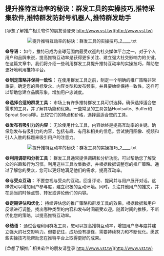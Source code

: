 ## **提升推特互动率的秘诀：群发工具的实操技巧,推特采集软件,推特群发防封号机器人,推特群发助手**

[😍想了解推广相关软件的朋友请登录 http://www.vst.tw](http://www.vst.tw)

 <center><img src="https://vst.tw/MP4/tuiguang/png/3.png" alt="提升推特互动率的秘诀：群发工具的实操技巧_2____.txt"></center>

**😄导语：**
如今，推特已成为全球范围内最受欢迎的社交媒体平台之一。对于个人用户和品牌来说，提高推特互动率是获得更多关注、建立强大社交影响力的关键。在这篇文章中，我们将介绍一些利用群发工具提升推特互动率的实操技巧，帮助您更好地利用推特平台。

**😄制定策略并保持一致性：**
在使用群发工具之前，制定一个明确的推广策略非常重要。确定您的目标受众、内容类型和发布频率，并且要始终保持一致性。这样可以帮助您建立品牌形象，增加用户忠诚度。

**😄选择合适的群发工具：**
市场上有许多推特群发工具可供选择。确保选择适合您需求的工具，并了解其功能和优势。一些常见的工具包括Hootsuite、Buffer和Sprout Social等。比较它们的特点和价格，选择最适合您的工具。

**😄发布有吸引力的内容：**
无论使用什么工具，内容始终是提高互动率的关键。确保您发布有吸引力的内容，包括有趣、有用和相关的信息。尝试使用图像、视频和引人入胜的标题来吸引用户的注意力。

 <center><img src="https://vst.tw/MP4/tuiguang/png/7.png" alt="提升推特互动率的秘诀：群发工具的实操技巧_2____.txt"></center>

**😄利用调研和分析工具：**
群发工具通常提供调研和分析功能，可以帮助您了解受众的兴趣和行为习惯。利用这些工具收集数据，并根据数据调整您的推广策略。通过了解您的受众，您可以更好地满足他们的需求，提高互动率。

**😄与受众互动：**
不要忽视与受众的互动。回复评论、提问并与用户展开对话。这样做可以增加用户参与度，建立积极的互动环境。同时，关注其他用户的推文，并在适当的时候点赞、转发或评论他们的内容。

**😄定期评估和优化：**
持续评估您的推广策略和群发工具的效果。根据数据和用户反馈进行调整，找出哪种类型的内容和发布时间最受欢迎。随着时间的推移，不断优化您的策略，以提高推特互动率。

**😄结语：**
通过合理利用群发工具，您可以提高推特互动率，增加用户参与度并建立强大的社交影响力。但要记住，成功没有捷径，需要持续努力和不断优化。愿这些实操技巧能帮助您在推特平台上取得更好的成果。

[😍想了解推广相关软件的朋友请登录 http://www.vst.tw](http://www.vst.tw)



